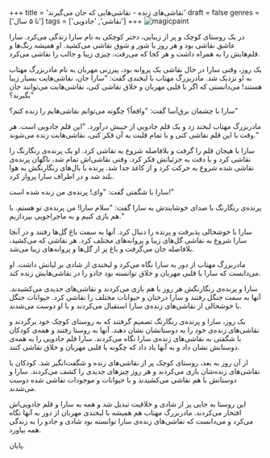 +++
title = 'نقاشی‌های زنده - نقاشی‌هایی که جان می‌گیرند'
draft = false
genres = ['تا ۵ سال']
tags = ['نقاشی', 'جادویی']
+++
![magicpaint](/45.magicalPainting.jpg)

در یک روستای کوچک و پر از زیبایی، دختر کوچکی به نام سارا زندگی می‌کرد. سارا عاشق نقاشی بود و هر روز با شور و شوق نقاشی می‌کشید. او همیشه رنگ‌ها و قلم‌هایش را به همراه داشت و هر کجا که می‌رفت، چیزی زیبا و جالب را نقاشی می‌کرد.

یک روز، وقتی سارا در حال نقاشی یک پروانه بود، پیرزنی مهربان به نام مادربزرگ مهتاب به او نزدیک شد. مادربزرگ مهتاب با لبخندی گفت: "سارا جان، نقاشی‌هایت بسیار زیبا هستند! می‌دانستی که اگر با قلبی مهربان و خلاق نقاشی کنی، نقاشی‌هایت می‌توانند جان بگیرند؟"

سارا با چشمان برق‌آسا گفت: "واقعاً؟ چگونه می‌توانم نقاشی‌هایم را زنده کنم؟"

مادربزرگ مهتاب لبخند زد و یک قلم جادویی از جیبش درآورد. "این قلم جادویی است. هر وقت با این قلم نقاشی کنی و با تمام قلبت به آن فکر کنی، نقاشی‌هایت زنده می‌شوند."

سارا با هیجان قلم را گرفت و بلافاصله شروع به نقاشی کرد. او یک پرنده‌ی رنگارنگ را نقاشی کرد و با دقت به جزئیاتش فکر کرد. وقتی نقاشی‌اش تمام شد، ناگهان پرنده‌ی نقاشی شده شروع به حرکت کرد و از کاغذ جدا شد. پرنده با بال‌های رنگارنگش به هوا بلند شد و در اطراف سارا پرواز کرد.

سارا با شگفتی گفت: "وای! پرنده‌ی من زنده شده است!"

پرنده‌ی رنگارنگ با صدای خوشایندش به سارا گفت: "سلام سارا! من پرنده‌ی تو هستم. با هم بازی کنیم و به ماجراجویی بپردازیم."

سارا با خوشحالی پذیرفت و پرنده را دنبال کرد. آنها به سمت باغ گل‌ها رفتند و در آنجا سارا شروع به نقاشی گل‌های زیبا و پروانه‌های مختلف کرد. هر نقاشی که می‌کشید، بلافاصله جان می‌گرفت و باغ پر از گل‌ها و پروانه‌های زیبا می‌شد.

مادربزرگ مهتاب از دور به سارا نگاه می‌کرد و لبخندی از شادی بر لبانش داشت. او می‌دانست که سارا با قلبی مهربان و خلاق توانسته بود جادو را در نقاشی‌هایش زنده کند.

سارا و پرنده‌ی رنگارنگش هر روز با هم بازی می‌کردند و نقاشی‌های جدیدی می‌کشیدند. آنها به سمت جنگل رفتند و سارا درختان و حیوانات مختلف را نقاشی کرد. حیوانات جنگل با خوشحالی از نقاشی‌های زنده‌ی سارا استقبال می‌کردند و با او دوست می‌شدند.

یک روز، سارا و پرنده‌ی رنگارنگ تصمیم گرفتند که به روستای کوچک خود برگردند و نقاشی‌های زنده‌ی خود را به دوستانشان نشان دهند. آنها به روستا رفتند و همه‌ی کودکان با شگفتی به نقاشی‌های زنده‌ی سارا نگاه می‌کردند. سارا قلم جادویی را به همه‌ی دوستانش نشان داد و به آنها یاد داد که چگونه با قلبی مهربان و خلاق نقاشی کنند.

از آن روز به بعد، روستای کوچک پر از نقاشی‌های زنده و شگفت‌انگیز شد. کودکان با نقاشی‌های زنده‌شان بازی می‌کردند و هر روز چیزهای جدیدی را کشف می‌کردند. سارا و دوستانش با هم نقاشی می‌کشیدند و با حیوانات و موجودات نقاشی شده دوست می‌شدند.

این روستا به جایی پر از شادی و خلاقیت تبدیل شد و همه به سارا و قلم جادویی‌اش افتخار می‌کردند. مادربزرگ مهتاب هم همیشه با لبخندی مهربان از دور به آنها نگاه می‌کرد و می‌دانست که نقاشی‌های زنده‌ی سارا توانسته بود شادی و جادو را به زندگی همه بیاورد.

پایان.
